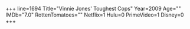 +++
line=1694
Title="Vinnie Jones' Toughest Cops"
Year=2009
Age=""
IMDb="7.0"
RottenTomatoes=""
Netflix=1
Hulu=0
PrimeVideo=1
Disney=0
+++


